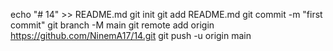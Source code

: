  echo "# 14" >> README.md
git init
git add README.md
git commit -m "first commit"
git branch -M main
git remote add origin https://github.com/NinemA17/14.git
git push -u origin main

